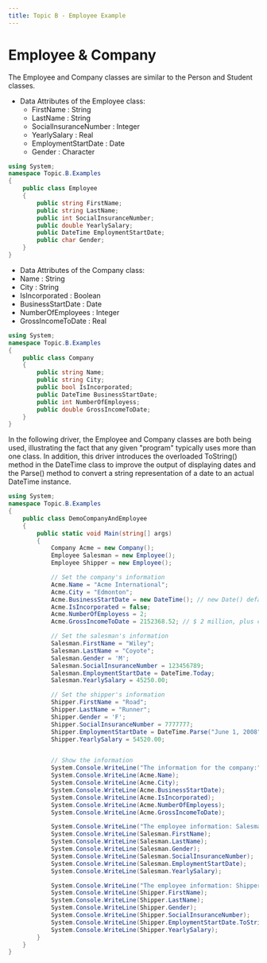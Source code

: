 ```yaml
---
title: Topic B - Employee Example
---
```

# Employee & Company

The Employee and Company classes are similar to the Person and Student classes.

* Data Attributes of the Employee class:
  * FirstName : String
  * LastName : String
  * SocialInsuranceNumber : Integer
  * YearlySalary : Real
  * EmploymentStartDate : Date
  * Gender : Character

```csharp
using System;
namespace Topic.B.Examples
{
    public class Employee
    {
        public string FirstName;
        public string LastName;
        public int SocialInsuranceNumber;
        public double YearlySalary;
        public DateTime EmploymentStartDate;
        public char Gender;
    }
}
```

*	Data Attributes of the Company class:
  * Name : String
  * City : String
  * IsIncorporated : Boolean
  * BusinessStartDate : Date
  * NumberOfEmployees : Integer
  * GrossIncomeToDate : Real

```csharp
using System;
namespace Topic.B.Examples
{
    public class Company
    {
        public string Name;
        public string City;
        public bool IsIncorporated;
        public DateTime BusinessStartDate;
        public int NumberOfEmployess;
        public double GrossIncomeToDate;
    }
}
```

In the following driver, the Employee and Company classes are both being used, illustrating the fact that any given "program" typically uses more than one class. In addition, this driver introduces the overloaded ToString() method in the DateTime class to improve the output of displaying dates and the Parse() method to convert a string representation of a date to an actual DateTime instance.

```csharp
using System;
namespace Topic.B.Examples
{
    public class DemoCompanyAndEmployee
    {
        public static void Main(string[] args)
        {
            Company Acme = new Company();
            Employee Salesman = new Employee();
            Employee Shipper = new Employee();

            // Set the company's information
            Acme.Name = "Acme International";
            Acme.City = "Edmonton";
            Acme.BusinessStartDate = new DateTime(); // new Date() defaults to the current date
            Acme.IsIncorporated = false;
            Acme.NumberOfEmployess = 2;
            Acme.GrossIncomeToDate = 2152368.52; // $ 2 million, plus change

            // Set the salesman's information
            Salesman.FirstName = "Wiley";
            Salesman.LastName = "Coyote";
            Salesman.Gender = 'M';
            Salesman.SocialInsuranceNumber = 123456789;
            Salesman.EmploymentStartDate = DateTime.Today;
            Salesman.YearlySalary = 45250.00;

            // Set the shipper's information
            Shipper.FirstName = "Road";
            Shipper.LastName = "Runner";
            Shipper.Gender = 'F';
            Shipper.SocialInsuranceNumber = 7777777;
            Shipper.EmploymentStartDate = DateTime.Parse("June 1, 2008");
            Shipper.YearlySalary = 54520.00;


            // Show the information
            System.Console.WriteLine("The information for the company:");
            System.Console.WriteLine(Acme.Name);
            System.Console.WriteLine(Acme.City);
            System.Console.WriteLine(Acme.BusinessStartDate);
            System.Console.WriteLine(Acme.IsIncorporated);
            System.Console.WriteLine(Acme.NumberOfEmployess);
            System.Console.WriteLine(Acme.GrossIncomeToDate);

            System.Console.WriteLine("The employee information: Salesman");
            System.Console.WriteLine(Salesman.FirstName);
            System.Console.WriteLine(Salesman.LastName);
            System.Console.WriteLine(Salesman.Gender);
            System.Console.WriteLine(Salesman.SocialInsuranceNumber);
            System.Console.WriteLine(Salesman.EmploymentStartDate);
            System.Console.WriteLine(Salesman.YearlySalary);

            System.Console.WriteLine("The employee information: Shipper");
            System.Console.WriteLine(Shipper.FirstName);
            System.Console.WriteLine(Shipper.LastName);
            System.Console.WriteLine(Shipper.Gender);
            System.Console.WriteLine(Shipper.SocialInsuranceNumber);
            System.Console.WriteLine(Shipper.EmploymentStartDate.ToString("MMMM d, yyyy"));
            System.Console.WriteLine(Shipper.YearlySalary);
        }
    }
}
```
